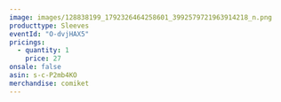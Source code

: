 ```yaml
---
image: images/128838199_1792326464258601_3992579721963914218_n.png
producttype: Sleeves
eventId: "O-dvjHAX5"
pricings:
  - quantity: 1
    price: 27
onsale: false
asin: s-c-P2mb4KO
merchandise: comiket
---
```

